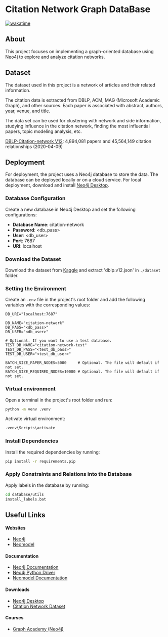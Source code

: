 # Citation Network Graph DataBase
[![wakatime](https://wakatime.com/badge/user/018c27a8-f9f9-40a7-b4b2-4508370458bd/project/31cc6135-e8ab-4bb5-9325-ddc17baf2244.svg)](https://wakatime.com/badge/user/018c27a8-f9f9-40a7-b4b2-4508370458bd/project/31cc6135-e8ab-4bb5-9325-ddc17baf2244)

## About
This project focuses on implementing a graph-oriented database using Neo4j to explore and analyze citation networks.


## Dataset

The dataset used in this project is a network of articles and their related information.

The citation data is extracted from DBLP, ACM, MAG (Microsoft Academic Graph), and other sources. Each paper is associated with abstract, authors, year, venue, and title.

The data set can be used for clustering with network and side information, studying influence in the citation network, finding the most influential papers, topic modeling analysis, etc.

[DBLP-Citation-network V12](https://www.kaggle.com/datasets/mathurinache/citation-network-dataset): 4,894,081 papers and 45,564,149 citation relationships (2020-04-09)

## Deployment
For deployment, the project uses a Neo4j database to store the data. The database can be deployed locally or on a cloud service.
For local deployment, download and install [Neo4j Desktop](https://neo4j.com/deployment-center/#:~:text=Visit-,Neo4j%20Desktop,-Neo4j%20Desktop%20is).


### Database Configuration
Create a new database in Neo4j Desktop and set the following configurations:
- **Database Name**: citation-network
- **Password**: <db_pass>
- **User**: <db_user>
- **Port**: 7687
- **URI**: localhost


### Download the Dataset
Download the dataset from [Kaggle](https://www.kaggle.com/datasets/mathurinache/citation-network-dataset) and extract 'dblp.v12.json' in `./dataset` folder.


### Setting the Environment
Create an `.env` file in the project's root folder and add the following variables with the corresponding values:
```.env
DB_URI="localhost:7687"

DB_NAME="citation-network"
DB_PASS="<db_pass>"
DB_USER="<db_user>"

# Optional. If you want to use a test database.
TEST_DB_NAME="citation-network-test"
TEST_DB_PASS="<test_db_pass>"
TEST_DB_USER="<test_db_user>"

BATCH_SIZE_PAPER_NODES=5000     # Optional. The file will default if not set.
BATCH_SIZE_REQUIRED_NODES=10000 # Optional. The file will default if not set.
```


### Virtual environment
Open a terminal in the project's root folder and run:
```bash
python -m venv .venv
```  

Activate virtual environment:
```bash
.venv\Scripts\activate
```  


### Install Dependencies
Install the required dependencies by running:
```bash
pip install -r requirements.pip
```  


### Apply Constraints and Relations into the Database
Apply labels in the database by running: 
```bash
cd database/utils
install_labels.bat
```


## Useful Links
#### Websites
 - [Neo4j](https://neo4j.com/)
 - [Neomodel](https://github.com/neo4j-contrib/neomodel)

#### Documentation
 - [Neo4j Documentation](https://neo4j.com/docs/getting-started/)
 - [Neo4j Python Driver](https://neo4j.com/docs/python-manual/current/)
 - [Neomodel Documentation](https://neomodel.readthedocs.io/en/latest/index.html)

#### Downloads
 - [Neo4j Desktop](https://neo4j.com/deployment-center/#:~:text=Visit-,Neo4j%20Desktop,-Neo4j%20Desktop%20is)
 - [Citation Network Dataset](https://www.kaggle.com/datasets/mathurinache/citation-network-dataset)

#### Courses
 - [Graph Academy (Neo4j)](https://graphacademy.neo4j.com/)
